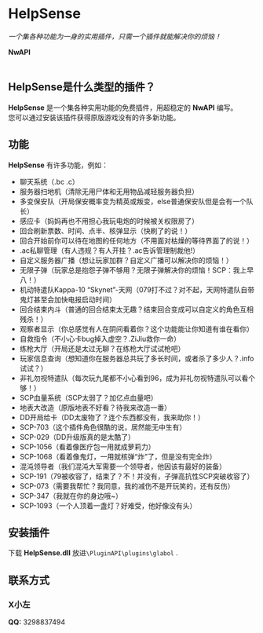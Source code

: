   <h1>HelpSense</h1>
  <i>一个集各种功能为一身的实用插件，只需一个插件就能解决你的烦恼！</i>

**NwAPI**
<br><br>

## HelpSense是什么类型的插件？
**HelpSense** 是一个集各种实用功能的免费插件，用超稳定的 **NwAPI** 编写。\
您可以通过安装该插件获得原版游戏没有的许多新功能。

## 功能
**HelpSense** 有许多功能，例如：
- 聊天系统（.bc .c）
- 服务器扫地机（清除无用尸体和无用物品减轻服务器负担）
- 多变保安队（开局保安概率变为精英或叛变，else普通保安队但是会有一个队长）
- 感应卡（妈妈再也不用担心我玩电炮的时候被关权限房了）
- 回合刷新票数、时间、点半、核弹显示（快刷了的说！）
- 回合开始前你可以待在地图的任何地方（不用面对枯燥的等待界面了的说！）
- .ac私聊管理（有人违规？有人开挂？.ac告诉管理制裁他!）
- 自定义服务器广播（想让玩家加群？自定义广播可以解决你的烦恼！）
- 无限子弹（玩家总是抱怨子弹不够用？无限子弹解决你的烦恼！SCP：我上早八！）
- 机动特遣队Kappa-10 “Skynet”-天网（079打不过？对不起，天网特遣队自带鬼灯甚至会加快电报启动时间）
- 回合结束内斗（普通的回合结束太无趣？结束回合变成可以自定义的角色互相残杀！）
- 观察者显示（你总感觉有人在阴间看着你？这个功能能让你知道有谁在看你）
- 自救指令（不小心卡bug掉入虚空？.ZiJiu救你一命）
- 练枪大厅（开局还是太过无聊？在练枪大厅试试枪吧）
- 玩家信息查询（想知道你在服务器总共玩了多长时间，或者杀了多少人？.info试试？）
- 非礼勿视特遣队（每次玩九尾都不小心看到96，成为非礼勿视特遣队可以看个够！）
- SCP血量系统（SCP太弱了？加亿点血量吧）
- 地表大改造（原版地表不好看？待我来改造一番）
- DD开局给卡（DD太废物了？连个东西都没有，我来助你！）
- SCP-703（这个插件角色很酷的说，居然能无中生有）
- SCP-029（DD升级版真的是太酷了）
- SCP-1056（看着像医疗包一用就成萝莉力）
- SCP-1068（看着像鬼灯，一用就核弹“炸”了，但是没有完全炸）
- 混沌领导者（我们混沌大军需要一个领导者，他因该有最好的装备）
- SCP-191（79被收容了，结束了？不！并没有，子弹高抗性SCP突破收容了）
- SCP-073（需要我帮忙？我同意，我的减伤不是开玩笑的，还有反伤）
- SCP-347（我就在你的身边哦~）
- SCP-1093（一个人顶着一盏灯？好难受，他好像没有头）


## 安装插件
 下载 **HelpSense.dll** 放进`\PluginAPI\plugins\glabol` .

## 联系方式
### X小左
  **QQ:** 3298837494
